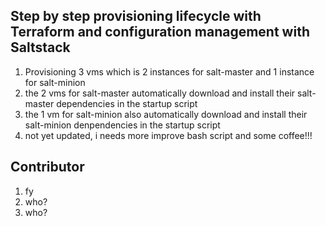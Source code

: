 ## Step by step provisioning lifecycle with Terraform and configuration management with Saltstack
1. Provisioning 3 vms which is 2 instances for salt-master and 1 instance for salt-minion
2. the 2 vms for salt-master automatically download and install their salt-master dependencies in the startup script
3. the 1 vm for salt-minion also automatically download and install their salt-minion denpendencies in the startup script
4. not yet updated, i needs more improve bash script and some coffee!!! 

## Contributor
1. fy
2. who?
3. who?